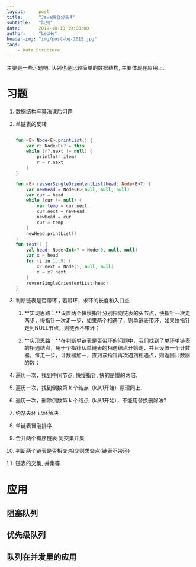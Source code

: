 ```yaml
---
layout:     post
title:      "Java集合分析4"
subtitle:   "队列"
date:       2019-10-10 19:00:00
author:     "LeoHe"
header-img: "img/post-bg-2015.jpg"
tags:
    - Data Structure
---
```




主要是一些习题吧, 队列也是比较简单的数据结构, 主要体现在应用上.



# 习题



1. [数据结构与算法课后习题](https://github.com/hefuduo/algorithm/blob/master/kotlinimpl/src/main/kotlin/kotlinimpl/chapter3.kt)

2. 单链表的反转 

   ```kotlin
   
   fun <E> Node<E>.printList() {
       var r: Node<E>? = this
       while (r?.next != null) {
           println(r.item)
           r = r.next
       }
   }
   
   fun <E> revserSingleOriententList(head: Node<E>?) {
       var newHead = Node<E>(null, null, null)
       var cur = head
       while (cur != null) {
           var temp = cur.next
           cur.next = newHead
           newHead = cur
           cur = temp
       }
       newHead.printList()
   }
   fun test() {
       val head: Node<Int>? = Node(0, null, null)
       var x = head
       for (i in 1..9) {
           x?.next = Node(i, null, null)
           x = x?.next
       }
       revserSingleOriententList(head)
   }
   ```

   

3. 判断链表是否带环；若带环，求环的长度和入口点

   1. **实现思路：**设置两个快慢指针分别指向链表的头节点，快指针一次走两步，慢指针一次走一步，如果两个相遇了，则单链表带环，如果快指针走到NULL节点，则链表不带环；

   2. **实现思路：**在判断单链表是否带环的问题中，我们找到了单环单链表的相遇结点，用于个指针从单链表的相遇结点开始走，并且设置一个计数器，每走一步，计数器加一，直到该指针再次遇到相遇点，则返回计数器的数；

4. 遍历一次，找到中间节点; 快慢指针, 快的是慢的两倍.

5. 遍历一次，找到倒数第 k 个结点（k从1开始）原理同上.

6. 遍历一次，删除倒数第 k 个结点（k从1开始），不能用替换删除法?

7. 约瑟夫环 已经解决

8. 单链表冒泡排序

9. 合并两个有序链表 同交集并集

10. 判断两个链表是否相交;相交则求交点(链表不带环)

11. 链表的交集, 并集等.

# 应用

## 阻塞队列

## 优先级队列

## 队列在并发里的应用


